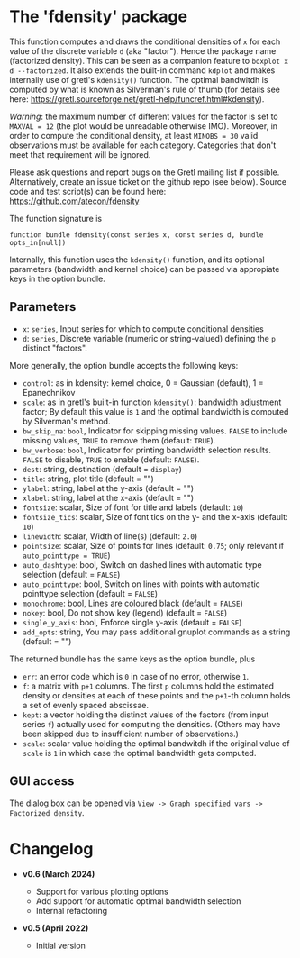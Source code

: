 # The 'fdensity' package

This function computes and draws the conditional densities of `x` for each value of the discrete variable `d` (aka "factor"). Hence the package name (factorized density). This can be seen as a companion feature to `boxplot x d --factorized`. It also extends the built-in command `kdplot` and makes internally use of gretl's `kdensity()` function. The optimal bandwitdh is computed by what is known as Silverman's rule of thumb (for details see here: https://gretl.sourceforge.net/gretl-help/funcref.html#kdensity).

_Warning_: the maximum number of different values for the factor is set to `MAXVAL = 12` (the plot would be unreadable otherwise IMO). Moreover, in order to compute the conditional density, at least `MINOBS = 30` valid observations must be available for each category. Categories that don't meet that requirement will be ignored.

Please ask questions and report bugs on the Gretl mailing list if possible. Alternatively, create an issue ticket on the github repo (see below).
Source code and test script(s) can be found here: https://github.com/atecon/fdensity

The function signature is

``` function bundle fdensity(const series x, const series d, bundle opts_in[null]) ```

Internally, this function uses the `kdensity()` function, and its optional parameters (bandwidth and kernel choice) can be passed via appropiate keys in the option bundle.

## Parameters

- `x`:  `series`, Input series for which to compute conditional densities
- `d`:  `series`, Discrete variable (numeric or string-valued) defining the `p` distinct "factors".

More generally, the option bundle accepts the following keys:

- `control`: as in kdensity: kernel choice, 0 = Gaussian (default), 1 = Epanechnikov
- `scale`: as in gretl's built-in function `kdensity()`: bandwidth adjustment factor; By default this value is `1` and the optimal bandwidth is computed by Silverman's method.
- `bw_skip_na`: `bool`, Indicator for skipping missing values. `FALSE` to include missing values, `TRUE` to remove them (default: `TRUE`).
- `bw_verbose`: `bool`, Indicator for printing bandwidth selection results. `FALSE` to disable, `TRUE` to enable (default: `FALSE`).
- `dest`: string, destination (default = `display`)
- `title`: string, plot title (default = "")
- `ylabel`: string, label at the y-axis (default = "")
- `xlabel`: string, label at the x-axis (default = "")
- `fontsize`: scalar, Size of font for title and labels (default: `10`)
- `fontsize_tics`: scalar, Size of font tics on the y- and the x-axis (default: `10`)
- `linewidth`: scalar, Width of line(s) (default: `2.0`)
- `pointsize`: scalar, Size of points for lines (default: `0.75`; only relevant if `auto_pointtype = TRUE`)
- `auto_dashtype`: bool, Switch on dashed lines with automatic type selection (default = `FALSE`)
- `auto_pointtype`: bool, Switch on lines with points with automatic pointtype selection (default = `FALSE`)
- `monochrome`: bool, Lines are coloured black (default = `FALSE`)
- `nokey`: bool, Do not show key (legend) (default = `FALSE`)
- `single_y_axis`: bool, Enforce single y-axis (default = `FALSE`)
- `add_opts`: string, You may pass additional gnuplot commands as a string (default = "")

The returned bundle has the same keys as the option bundle, plus

- `err`: an error code which is `0` in case of no error, otherwise `1`.
- `f`: a matrix with `p+1` columns. The first `p` columns hold the estimated density or densities at each of these points and the `p+1`-th column holds a set of evenly spaced abscissae.
- `kept`: a vector holding the distinct values of the factors (from input series `f`) actually used for computing the densities. (Others may have been skipped due to insufficient number of observations.)
- `scale`: scalar value holding the optimal bandwitdh if the original value of `scale` is `1` in which case the optimal bandwidth gets computed.


## GUI access

The dialog box can be opened via `View -> Graph specified vars -> Factorized density`.


# Changelog

* **v0.6 (March 2024)**
    * Support for various plotting options
    * Add support for automatic optimal bandwidth selection
    * Internal refactoring

* **v0.5 (April 2022)**
    * Initial version

